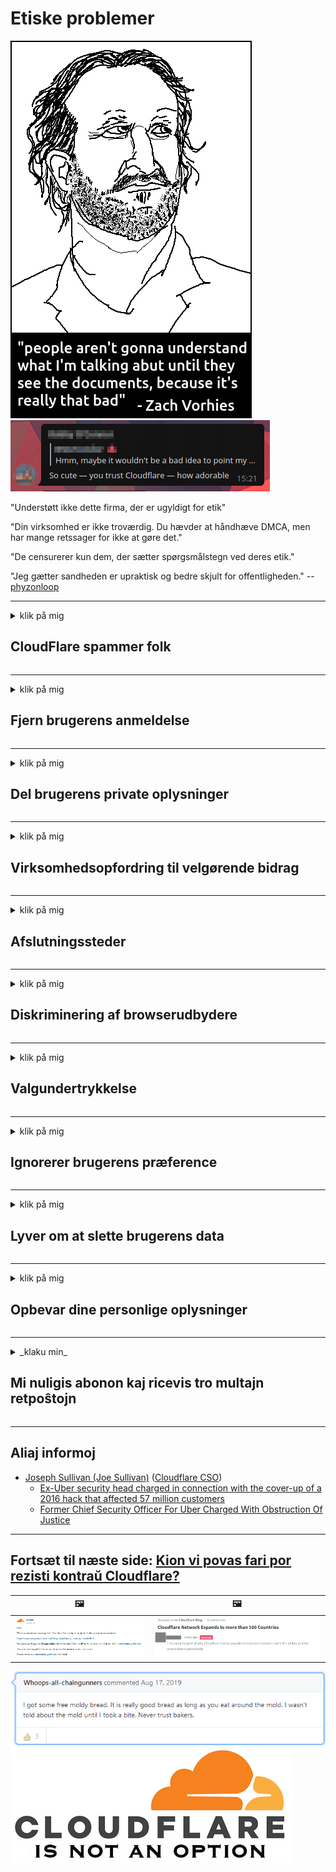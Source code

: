 # Etiske problemer

![](../image/itsreallythatbad.jpg)
![](../image/telegram/c81238387627b4bfd3dcd60f56d41626.jpg)

"Understøtt ikke dette firma, der er ugyldigt for etik"

"Din virksomhed er ikke troværdig. Du hævder at håndhæve DMCA, men har mange retssager for ikke at gøre det."

"De censurerer kun dem, der sætter spørgsmålstegn ved deres etik."

"Jeg gætter sandheden er upraktisk og bedre skjult for offentligheden."  -- [phyzonloop](https://twitter.com/phyzonloop)


---


<details>
<summary>klik på mig

## CloudFlare spammer folk
</summary>


Cloudflare sender spam-e-mails til ikke-Cloudflare-brugere.

- Send kun e-mails til abonnenter, der har tilmeldt sig
- Når brugeren siger "stop", skal du stoppe med at sende e-mail

Det er så enkelt. Men Cloudflare er ligeglad.
Cloudflare sagde, at ved hjælp af deres service kan det stoppe alle spammere eller angribere.
Hvordan kan vi stoppe Cloudflare uden at aktivere Cloudflare?


| 🖼 | 🖼 |
| --- | --- |
| ![](../image/cfspam01.jpg) | ![](../image/cfspam03.jpg) |
| ![](../image/cfspam02.jpg) | ![](../image/cfspambrittany.jpg)<br>![](../image/cfspamtwtr.jpg) |

</details>

---

<details>
<summary>klik på mig

## Fjern brugerens anmeldelse
</summary>


Cloudflare censurerer negative anmeldelser.
Hvis du sender anti-Cloudflare-tekst på Twitter, har du en chance for at få et svar fra Cloudflare-medarbejder med "Nej, det er ikke" -meddelelsen.
Hvis du lægger en negativ anmeldelse på ethvert anmeldelsewebsted, prøver de at censurere det.


| 🖼 | 🖼 |
| --- | --- |
| ![](../image/cfcenrev_01.jpg)<br>![](../image/cfcenrev_02.jpg) | ![](../image/cfcenrev_03.jpg) |

</details>

---

<details>
<summary>klik på mig

## Del brugerens private oplysninger
</summary>


Cloudflare har et massivt chikane-problem.
Cloudflare deler personlige oplysninger om dem, der klager over hostede websteder.
De beder dig nogle gange om at angive dit rigtige ID.
Hvis du ikke ønsker at blive chikaneret, angrebet, slået eller dræbt, skal du hellere holde dig væk fra Cloudflared-websteder.


| 🖼 | 🖼 |
| --- | --- |
| ![](../image/cfdox_what.jpg) | ![](../image/cfdox_swat.jpg) |
| ![](../image/cfdox_kill.jpg) | ![](../image/cfdox_threat.jpg) |
| ![](../image/cfdox_dox.jpg) | ![](../image/cfdox_ex1.jpg) |
| ![](../image/cfabuseform.jpg) | ![](../image/cfdox_ex2.jpg) |

</details>

---

<details>
<summary>klik på mig

## Virksomhedsopfordring til velgørende bidrag
</summary>


CloudFlare beder om velgørende bidrag.
Det er ret forfærdeligt, at et amerikansk selskab vil bede om velgørenhed sammen med almennyttige organisationer, der har gode formål.
Hvis du kan lide at blokere folk eller spilder andre menneskers tid, kan du eventuelt bestille nogle pizzaer til Cloudflare-ansatte.


![](../image/cfdonate.jpg)

</details>

---

<details>
<summary>klik på mig

## Afslutningssteder
</summary>


Hvad skal du gøre, hvis dit websted pludselig går ned?
Der rapporteres om, at Cloudflare sletter brugerens konfiguration eller stopper service uden nogen advarsel, tavs.
Vi foreslår, at du finder en bedre udbyder.

![](../image/cftmnt.jpg)

</details>

---

<details>
<summary>klik på mig

## Diskriminering af browserudbydere
</summary>


CloudFlare giver præferencebehandling for dem, der bruger Firefox, mens de giver fjendtlig behandling til brugere af ikke-Tor-Browser frem for Tor.
Tor-brugere af, som med rette nægter at udføre ikke-javascript, modtager også fjendtlig behandling.
Denne adgangsulighed er et netværksneutralitetsmisbrug og magtmisbrug.

![](../image/browdifftbcx.gif)

- Venstre: Tor Browser, Højre: Chrome. Samme IP-adresse.

![](../image/browserdiff.jpg)

- Venstre: Tor Browser Javascript deaktiveret, Cookie aktiveret
- Til højre: Chrome Javascript aktiveret, cookie deaktiveret

![](../image/cfsiryoublocked.jpg)

- QuteBrowser (mindre browser) uden Tor (Clearnet IP)

| ***Browser*** | ***Adgang til behandling*** |
| --- | --- |
| Tor Browser (Javascript aktiveret) | adgang tilladt |
| Firefox (Javascript aktiveret) | adgang forringet |
| Chromium (Javascript aktiveret) | adgang forringet |
| Chromium or Firefox (Javascript er deaktiveret) | adgang nægtet |
| Chromium or Firefox (Cookie deaktiveret) | adgang nægtet |
| QuteBrowser | adgang nægtet |
| lynx | adgang nægtet |
| w3m | adgang nægtet |
| wget | adgang nægtet |


Hvorfor ikke bruge lydknappen til at løse let udfordring?

Ja, der er en lydknap, men den fungerer ikke altid over Tor.
Du får denne meddelelse, når du klikker på den:

```
Prøv igen senere
Din computer eller netværk sender muligvis automatiske forespørgsler.
For at beskytte vores brugere kan vi ikke behandle din anmodning lige nu.
For mere information, se vores hjælpeside
```

</details>

---

<details>
<summary>klik på mig

## Valgundertrykkelse
</summary>


Valg i amerikanske stater tilmelder sig til sidst at stemme via statssekretærens websted i deres bopælsstat.
Republikansk-kontrollerede statssekretærkontorer deltager i undertrykkelse af vælgerne ved at lukke statssekretærens websted gennem Cloudflare.
Cloudflares fjendtlige behandling af Tor-brugere, dens MITM-position som et centraliseret globalt overvågningspunkt og dens skadelige rolle generelt gør potentielle vælgere uvillige til at registrere sig.
Især liberale har en tendens til at omfavne privatliv.
Valgregistreringsformularer indsamler følsomme oplysninger om en vælgers politiske tilbøjelighed, personlige fysiske adresse, personnummer og fødselsdato.
De fleste stater laver kun en undergruppe af denne information offentligt tilgængelig, men Cloudflare ser alle disse oplysninger, når nogen registrerer sig for at stemme.

Bemærk, at papirregistrering ikke omgår Cloudflare, fordi sekretæren for statens medarbejdere til indtastning af data sandsynligvis vil bruge Cloudflare-webstedet til at indtaste dataene.

| 🖼 | 🖼 |
| --- | --- |
| ![](../image/cfvotm_01.jpg) | ![](../image/cfvotm_02.jpg) |

- Change.org er et berømt websted for at samle stemmer og gribe ind.
“mennesker overalt starter kampagner, mobiliserer tilhængere og arbejder med beslutningstagere for at drive løsninger.”
Desværre kan mange mennesker slet ikke se Change.org på grund af Cloudflares aggressive filter.
De blokeres for at underskrive andragendet og dermed udelukke dem fra en demokratisk proces.
Brug af anden ikke-cloudflared platform, såsom OpenPetition, hjælper med at afhjælpe problemet.

| 🖼 | 🖼 |
| --- | --- |
| ![](../image/changeorgasn.jpg) | ![](../image/changeorgtor.jpg) |

- Cloudflares "Atheniske projekt" tilbyder gratis beskyttelse på virksomhedsniveau til statlige og lokale valgwebsteder.
De sagde "deres vælgere kan få adgang til valgoplysninger og vælgerregistrering", men dette er en løgn, fordi mange mennesker bare ikke kan gennemse stedet.

</details>

---

<details>
<summary>klik på mig

## Ignorerer brugerens præference
</summary>


Hvis du fravælger noget, forventer du, at du ikke modtager nogen e-mail om det.
Cloudflare ignorerer brugerens præference og deler data med tredjepartsvirksomheder uden kundens samtykke.
Hvis du bruger deres gratis plan, sender de undertiden e-mail til dig med anmodning om at købe et månedligt abonnement.

![](../image/cfviopl_tp.jpg)

</details>

---

<details>
<summary>klik på mig

## Lyver om at slette brugerens data
</summary>


I henhold til denne ex-cloudflare-kundes blog, lyver Cloudflare om at slette konti.
I dag opbevarer mange virksomheder dine data, når du har lukket eller fjernet din konto.
De fleste af gode virksomheder nævner det i deres privatlivspolitik.
CloudFlare? Ingen.

```
2019-08-05 CloudFlare sendte en bekræftelse på, at de har fjernet min konto.
2019-10-02 Jeg har modtaget en e-mail fra CloudFlare "fordi jeg er kunde"
```

Cloudflare vidste ikke om ordet "fjern".
Hvis det virkelig fjernes, hvorfor fik denne ex-kunde en e-mail?
Han nævnte også, at Cloudflares privatlivspolitik ikke nævner det.

```
Deres nye politik til beskyttelse af personlige oplysninger nævner ikke lagring af data i et år.
```

![](../image/cfviopl_notdel.jpg)

Hvordan kan du stole på Cloudflare, hvis deres privatlivspolitik er en LIE?

</details>

---

<details>
<summary>klik på mig

## Opbevar dine personlige oplysninger
</summary>


Sletning af Cloudflare-konto er hårdt niveau.

```
Indsend en supportbillet ved hjælp af kategorien "Konto"
og anmode om sletning af kontoen i meddelelsesorganet.
Du må ikke have nogen domæner eller kreditkort knyttet til din konto inden du anmoder om sletning.
```

Du vil modtage denne bekræftelses-e-mail.

![](../image/cf_deleteandkeep.jpg)

"Vi er begyndt at behandle din anmodning om sletning" men "Vi vil fortsætte med at gemme dine personlige oplysninger".

Kan du "stole på" dette?

</details>

---

<details>
<summary>_klaku min_

## Mi nuligis abonon kaj ricevis tro multajn retpoŝtojn
</summary>


La uzanto nuligis sian 'Cloudflare stream' abonon kaj li ricevas retpoŝtajn memorigilojn ĉiutage por rememorigi lin pri nuligita abono.
Ne estas malaprobita butono. Kiel vi ĉesas ĉi tiun frenezon?

![](../image/barrageemailcancelsubscription.jpg)

Cloudflare diris al ĉi tiu uzanto kontakti subtenteamo kaj peti ĉiujn viajn enhavojn forigi.

- [t](https://web.archive.org/web/20210412165334/https://twitter.com/JohnHaldson/status/1381651569247088650)

</details>

---

## Aliaj informoj

- [Joseph Sullivan (Joe Sullivan)](../cloudflare_inc/cloudflare_members.md) ([Cloudflare CSO](https://twitter.com/eastdakota/status/1296522269313785862))
  - [Ex-Uber security head charged in connection with the cover-up of a 2016 hack that affected 57 million customers](https://www.businessinsider.com/uber-data-hack-security-head-joe-sullivan-charged-cover-up-2020-8)
  - [Former Chief Security Officer For Uber Charged With Obstruction Of Justice](https://www.justice.gov/usao-ndca/pr/former-chief-security-officer-uber-charged-obstruction-justice)


---

## Fortsæt til næste side:   [Kion vi povas fari por rezisti kontraŭ Cloudflare?](da.action.md)

|  🖼  |  🖼 |
| --- | --- |
| ![](../image/cfcommunity_ban.jpg) | ![](../image/censor_cloudflare_blogcomment.jpg) |

![](../image/freemoldybread.jpg)
![](../image/cfisnotanoption.jpg)
